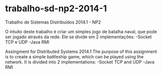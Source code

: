 trabalho-sd-np2-2014-1
======================

Trabalho de Sistemas Distribuídos 2014.1 - NP2

O intuito deste trabalho é criar um simples jogo de batalha naval, que pode ser jogado através da rede.
Ele se divide em 2 implementações: 
-Socket TCP e UDP
-Java RMI


Assingment for Distributed Systems 2014.1
The purpose of this assignment is to create a simple battleship game, which can be played using the network.
It is divided into 2 implementations:
-Socket TCP and UDP
-Java RMI
